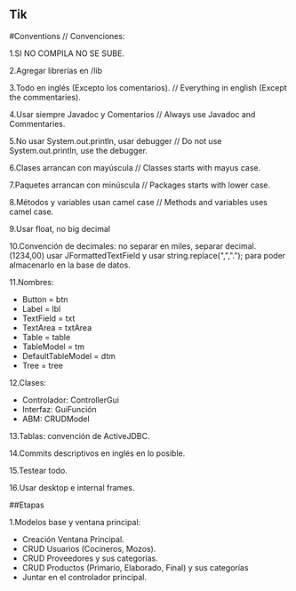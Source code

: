 ## Tik

#Conventions // Convenciones:

1.SI NO COMPILA NO SE SUBE.     

2.Agregar librerías en /lib     

3.Todo en inglés (Excepto los comentarios). // Everything in english (Except the commentaries).  

4.Usar siempre Javadoc y Comentarios // Always use Javadoc and Commentaries.    

5.No usar System.out.println, usar debugger // Do not use System.out.println, use the debugger.   

6.Clases arrancan con mayúscula // Classes starts with mayus case.  

7.Paquetes arrancan con minúscula // Packages starts with lower case.   

8.Métodos y variables usan camel case // Methods and variables uses camel case. 

9.Usar float, no big decimal    

10.Convención de decimales: no separar en miles, separar decimal. (1234,00) usar JFormattedTextField y usar string.replace(",","."); para poder almacenarlo en la base de datos.   

11.Nombres: 
*   Button = btn
*   Label = lbl
*   TextField = txt
*   TextArea = txtArea
*   Table = table
*   TableModel = tm
*   DefaultTableModel = dtm 
*   Tree = tree

12.Clases:
*   Controlador: ControllerGui
*   Interfaz: GuiFunción
*   ABM: CRUDModel

13.Tablas: convención de ActiveJDBC.    

14.Commits descriptivos en inglés en lo posible.    

15.Testear todo.

16.Usar desktop e internal frames.

##Etapas

1.Modelos base y ventana principal:
*	Creación Ventana Principal.
*	CRUD Usuarios (Cocineros, Mozos).
*	CRUD Proveedores y sus categorías.
*	CRUD Productos (Primario, Elaborado, Final) y sus categorías
*	Juntar en el controlador principal.	


